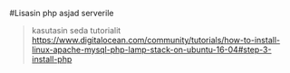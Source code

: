 #Lisasin php asjad serverile
> kasutasin seda tutorialit https://www.digitalocean.com/community/tutorials/how-to-install-linux-apache-mysql-php-lamp-stack-on-ubuntu-16-04#step-3-install-php

